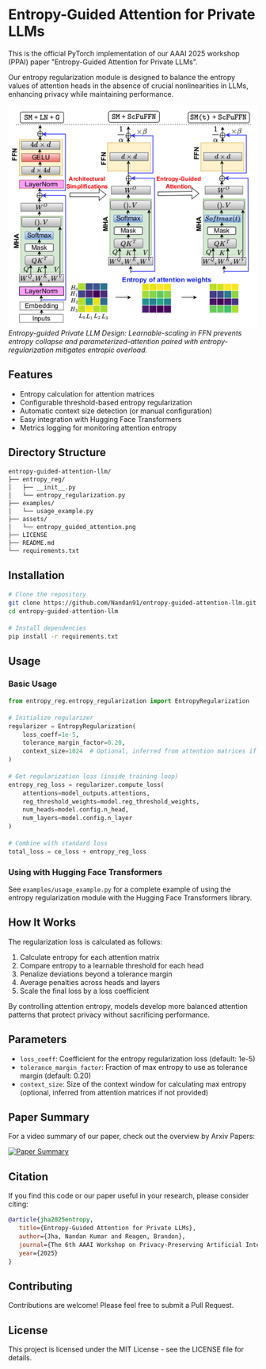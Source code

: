 # Entropy-Guided Attention for Private LLMs

This is the official PyTorch implementation of our AAAI 2025 workshop (PPAI) paper "Entropy-Guided Attention for Private LLMs". 

Our entropy regularization module is designed to balance the entropy values of attention heads in the absence of crucial nonlinearities in LLMs, enhancing privacy while maintaining performance.

![Entropy-guided Attention](https://github.com/Nandan91/entropy-guided-attention-llm/raw/main/assets/entropy_guided_attention.png)
*Entropy-guided Private LLM Design: Learnable-scaling in FFN prevents entropy collapse and parameterized-attention paired with entropy-regularization mitigates entropic overload.*


## Features

- Entropy calculation for attention matrices
- Configurable threshold-based entropy regularization
- Automatic context size detection (or manual configuration)
- Easy integration with Hugging Face Transformers
- Metrics logging for monitoring attention entropy

## Directory Structure

```
entropy-guided-attention-llm/
├── entropy_reg/
│   ├── __init__.py
│   └── entropy_regularization.py
├── examples/
│   └── usage_example.py
├── assets/
│   └── entropy_guided_attention.png
├── LICENSE
├── README.md
└── requirements.txt
```

## Installation

```bash
# Clone the repository
git clone https://github.com/Nandan91/entropy-guided-attention-llm.git
cd entropy-guided-attention-llm

# Install dependencies
pip install -r requirements.txt
```

## Usage

### Basic Usage

```python
from entropy_reg.entropy_regularization import EntropyRegularization

# Initialize regularizer
regularizer = EntropyRegularization(
    loss_coeff=1e-5,
    tolerance_margin_factor=0.20,
    context_size=1024  # Optional, inferred from attention matrices if not provided
)

# Get regularization loss (inside training loop)
entropy_reg_loss = regularizer.compute_loss(
    attentions=model_outputs.attentions,
    reg_threshold_weights=model.reg_threshold_weights,
    num_heads=model.config.n_head,
    num_layers=model.config.n_layer
)

# Combine with standard loss
total_loss = ce_loss + entropy_reg_loss
```

### Using with Hugging Face Transformers

See `examples/usage_example.py` for a complete example of using the entropy regularization module with the Hugging Face Transformers library.

## How It Works

The regularization loss is calculated as follows:

1. Calculate entropy for each attention matrix
2. Compare entropy to a learnable threshold for each head
3. Penalize deviations beyond a tolerance margin
4. Average penalties across heads and layers
5. Scale the final loss by a loss coefficient

By controlling attention entropy, models develop more balanced attention patterns that protect privacy without sacrificing performance.

## Parameters

- `loss_coeff`: Coefficient for the entropy regularization loss (default: 1e-5)
- `tolerance_margin_factor`: Fraction of max entropy to use as tolerance margin (default: 0.20)
- `context_size`: Size of the context window for calculating max entropy (optional, inferred from attention matrices if not provided)

## Paper Summary

For a video summary of our paper, check out the overview by Arxiv Papers:

[![Paper Summary](https://img.youtube.com/vi/iX7dO8J7wuY/0.jpg)](https://www.youtube.com/watch?v=iX7dO8J7wuY)

## Citation

If you find this code or our paper useful in your research, please consider citing:

```bibtex
@article{jha2025entropy,
   title={Entropy-Guided Attention for Private LLMs},
   author={Jha, Nandan Kumar and Reagen, Brandon},
   journal={The 6th AAAI Workshop on Privacy-Preserving Artificial Intelligence},
   year={2025}
}
```

## Contributing

Contributions are welcome! Please feel free to submit a Pull Request.

## License

This project is licensed under the MIT License - see the LICENSE file for details.
